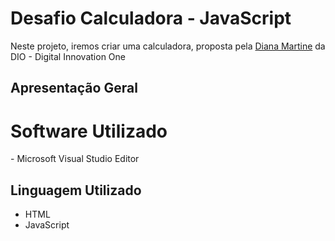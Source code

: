 # Desafio Calculadora - JavaScript

Neste projeto, iremos criar uma calculadora, proposta pela <a h href="https://github.com/DianaMartine">Diana Martine</a> da DIO - Digital Innovation One

## Apresentação Geral



# Software Utilizado

\- Microsoft Visual Studio Editor

## Linguagem Utilizado

<ul>
    <li>HTML</li>
    <li>JavaScript</li>
</ul>

</ul>